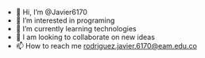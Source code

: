 - 👋 Hi, I’m @Javier6170
- 👀 I’m interested in programing
- 🌱 I’m currently learning technologies
- 💞️ I am looking to collaborate on new ideas
- 📫 How to reach me rodriguez.javier.6170@eam.edu.co

<!---
Javier6170/Javier6170 is a ✨ special ✨ repository because its `README.md` (this file) appears on your GitHub profile.
You can click the Preview link to take a look at your changes.
--->
